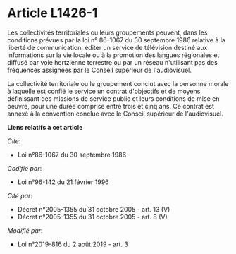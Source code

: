 # Article L1426-1

Les collectivités territoriales ou leurs groupements peuvent, dans les conditions prévues par la loi n° 86-1067 du 30
septembre 1986 relative à la liberté de communication, éditer un service de télévision destiné aux informations sur la vie
locale ou à la promotion des langues régionales et diffusé par voie hertzienne terrestre ou par un réseau n'utilisant pas des
fréquences assignées par le Conseil supérieur de l'audiovisuel.

La collectivité territoriale ou le groupement conclut avec la personne morale à laquelle est confié le service un contrat
d'objectifs et de moyens définissant des missions de service public et leurs conditions de mise en oeuvre, pour une durée
comprise entre trois et cinq ans. Ce contrat est annexé à la convention conclue avec le Conseil supérieur de l'audiovisuel.

**Liens relatifs à cet article**

_Cite_:

  - Loi n°86-1067 du 30 septembre 1986

_Codifié par_:

  - Loi n°96-142 du 21 février 1996

_Cité par_:

  - Décret n°2005-1355 du 31 octobre 2005 - art. 13 (V)
  - Décret n°2005-1355 du 31 octobre 2005 - art. 8 (V)

_Modifié par_:

  - Loi n°2019-816 du 2 août 2019 - art. 3
